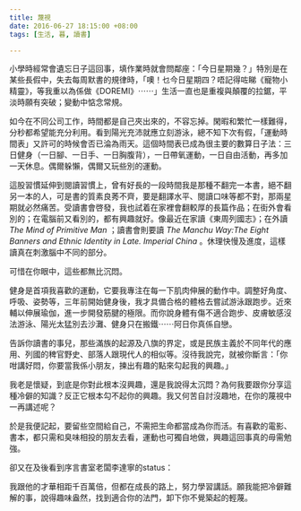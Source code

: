 ```yaml
---
title: 蔑視
date: 2016-06-27 18:15:00 +08:00
tags: [生活, 暮, 讀書]

---
```


  
  
  
小學時經常會遺忘日子這回事，填作業時就會問鄰座：「今日星期幾？」特別是在某些長假中，失去每周默書的規律時，「噢！乜今日星期四？唔記得咗睇《寵物小精靈》，等我重以為係做《DOREMI》⋯⋯」生活一直也是重複與顛覆的拉鋸，平淡時願有突破；變動中惦念常規。  
  
如今在不同公司工作，時間都是自己夾出來的，不容忘掉。閑暇和繁忙一樣難得，分秒都希望能充分利用。看到陽光充沛就應立刻游泳，總不知下次有假，「運動時間表」又許可的時候會否已淪為雨天。這個時間表已成為很主要的數算日子法：三日健身（一日腳、一日手、一日胸腹背），一日帶氧運動，一日自由活動，再多加一天休息。偶爾躲懶，偶爾又玩些別的運動。  
  
這股習慣延伸到閱讀習慣上，曾有好長的一段時間我是那種不翻完一本書，絕不翻另一本的人，可是書的質素良莠不齊，要是翻譯水平、閱讀口味等都不對，那兩星期就必然痛苦。受讀書會啓發，我也試着在家裡會翻較厚的長篇作品；在街外會看別的；在電腦前又看別的，都有興趣就好。像最近在家讀《東周列國志》；在外讀 _The Mind of Primitive Man_ ；讀書會則要讀 _The Manchu Way:The Eight Banners and Ethnic Identity in Late. Imperial China_ 。休理快慢及進度，這樣讀真在刺激腦中不同的部分。  
  
  
可惜在你眼中，這些都無比沉悶。  
  
  
健身是首項我喜歡的運動，它要我專注在每一下肌肉伸展的動作中。調整好角度、呼吸、姿勢等，三年前開始健身後，我才具備合格的體格去嘗試游泳跟跑步。近來輔以伸展瑜伽，進一步開發筋腱的極限。而你說身體有傷不適合跑步、皮膚敏感沒法游泳、陽光太猛別去沙灘、健身只在搬鐵⋯⋯阿日你真係自戀。  
  
告訴你讀書的事兒，那些滿族的起源及八旗的界定，或是民族主義於不同年代的應用、列國的稗官野史、部落人跟現代人的相似等。沒待我說完，就被你斷言：「你咁講好悶，你要當我係小朋友，揀出有趣的點來勾起我的興趣。」  
  
我老是懷疑，到底是你對此根本沒興趣，還是我說得太沉悶？為何我要跟你分享這種冷僻的知識？反正它根本勾不起你的興趣。我又何苦自討沒趣地，在你的蔑視中一再講述呢？  
  
  
於是我便記起，要留些空間給自己，不需把生命都當成為你而活。有喜歡的電影、書本，都只需和臭味相投的朋友去看，運動也可獨自地做，興趣這回事真的毋需勉強。  
  
卻又在及後看到序言書室老闆李達寧的status：  
  
  
我跟他的才華相距千百萬倍，但都在成長的路上，努力學習講話。願我能把冷僻難解的事，說得趣味盎然，找到適合你的法門，卸下你不覺築起的輕蔑。  
  
  

